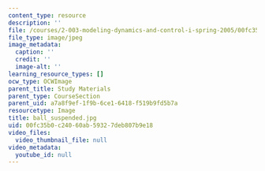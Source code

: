 ```yaml
---
content_type: resource
description: ''
file: /courses/2-003-modeling-dynamics-and-control-i-spring-2005/00fc35b0c24060ab59327deb807b9e18_ball_suspended.jpg
file_type: image/jpeg
image_metadata:
  caption: ''
  credit: ''
  image-alt: ''
learning_resource_types: []
ocw_type: OCWImage
parent_title: Study Materials
parent_type: CourseSection
parent_uid: a7a8f9ef-1f9b-6ce1-6418-f519b9fd5b7a
resourcetype: Image
title: ball_suspended.jpg
uid: 00fc35b0-c240-60ab-5932-7deb807b9e18
video_files:
  video_thumbnail_file: null
video_metadata:
  youtube_id: null
---
```

